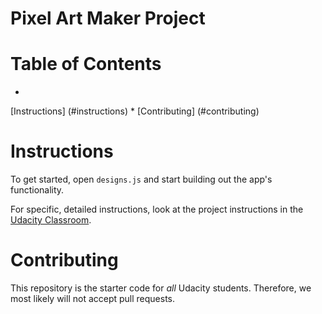 # Pixel Art Maker Project

#
# Table of Contents

* 
[Instructions]
(#instructions)
* 
[Contributing]
(#contributing)

#
# Instructions

To get started, open `designs.js` and start building out the app's functionality. 

For specific, detailed instructions, look at the project instructions in the [Udacity Classroom](https://classroom.udacity.com/me).

#
# Contributing

 This repository is the starter code for _all_ Udacity students. Therefore, we most likely will not accept pull requests.
